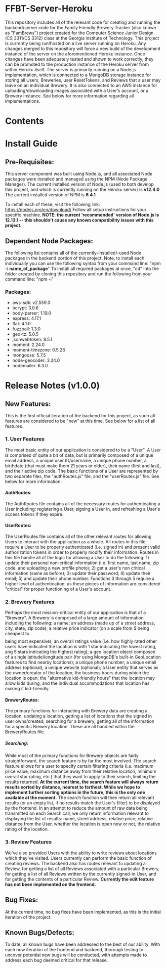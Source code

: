 # FFBT-Server-Heroku
This repository includes all of the relevant code for creating and running the backend/server code for the Family Friendly Brewery Tracker (also known as "FamBrews") project created for the Computer Science Junior Design (CS 3311/CS 3312) class at the Georgia Institute of Technology. This project is currently being run/hosted on a live server running on Heroku. Any changes merged to this repository will force a new build of the development instance of the server on the aforementioned Heroku instance. Once changes have been adequately tested and shown to work correctly, they can be promoted to the production instance of the Heroku server from within Heroku itself. The server is primarily running on a Node.js implementation, which is connected to a MongoDB storage instance for storing all Users, Breweries, user ResetTokens, and Reviews that a user may leave on an individual Brewery. It is also connected to an AWS instance for uploading/downloading images associated with a User's account, or a Brewery instance. See below for more information regarding all implementations.

# Contents



# Install Guide
## Pre-Requisites:
This server component was built using Node.js, and all associated Node packages were installed and managed using the NPM (Node Package Manager).
The current installed version of Node.js (used to both develop this project, and which is currently running on the Heroku server) is **v12.4.0**
The current installed version of NPM is **6.4.1**

To install each of these, visit the following link: https://nodejs.org/en/download/
Follow all setup instructions for your specific machine. 
**NOTE: the current 'recommended' version of Node.js is 12.13.1 -- this shouldn't cause any known compatibility issues with this project.**

## Dependent Node Packages:
The following list contains all of the currently-installed/-used Node packages in the backend portion of this project. Note, to install each individually you can use the following syntax from your command line: "npm -i __name_of_package__"
To install all required packages at once, "cd" into the folder created by cloning this repository and run the following from your command line: "npm -i"
### Packages: 
- aws-sdk: v2.559.0
- bcrypt: 3.0.6
- body-parser: 1.19.0
- express: 4.17.1
- flat: 4.1.0
- fuzzball: 1.3.0
- geo-tz: 5.0.5
- jsonwebtoken: 8.5.1
- moment: 2.24.0
- moment-timezone: 0.5.26
- mongoose: 5.7.5
- node-geocoder: 3.24.0
- nodemailer: 6.3.0


# Release Notes (v1.0.0)
## New Features:
This is the first official iteration of the backend for this project, as such all features are considered to be "new" at this time. See below for a list of all features.
### 1. User Features
The most basic entity of our application is considered to be a "User". A User is comprised of quite a bit of data, but is primarily composed of a unique email address, a unique user ID/username, a unique phone number, a birthdate (that must make them 21 years or older), their name (first and last), and their active zip code. The basic functions of a User are represented by two separate files, the "authRoutes.js" file, and the "userRoutes.js" file. See below for more information:
#### AuthRoutes:
The AuthRoutes file contains all of the necessary routes for authenticating a User including: registering a User, signing a User in, and refreshing a User's access tokens if they expire. 
#### UserRoutes:
The UserRoutes file contains all of the other relevant routes for allowing Users to interact with the application as a whole. All routes in this file require a User to be properly authenticated (i.e. signed in) and present valid authorization tokens in order to properly modify their information. Routes in this file handle all of the logic for allowing a User to do the following: 1) update their personal non-critical information (i.e. first name, last name, zip code, and uploading a new profile photo); 2) get a user's non critical information (same as before); 3) update their password; 4) update their email; 5) and update their phone number. Functions 3 through 5 require a higher level of authentication, as these pieces of information are considered "critical" for proper functioning of a User's account.

### 2. Brewery Features
Perhaps the most mission-critical entity of our application is that of a "Brewery". A Brewery is comprised of a large amount of information including the following: a name; an address (made up of a street address, city, state, zip code); a relative price indicator (on a scale from $ being cheapest to $$$$ being most expensive); an overall ratings value (i.e. how highly rated other users have indicated the location is with 1 star indicating the lowest rating, ang 5 stars indicating the highest rating); a geo location object composed of a single latitude/longitude pair (for using MongoDB's built-in GeoLocation features to find nearby locations); a unique phone number; a unique email address (optional); a unique website (optional); a User entity that serves as the owner/creator of the location; the business hours during which the location is open; the "alternative kid-friendly hours" that the location may allow kids during; and the individual accommodations that location has making it kid-friendly.

#### BreweryRoutes:
The primary functions for interacting with Brewery data are creating a location, updating a location, getting a list of locations that the signed in user owns/created, searching for a brewery, getting all of the information for a specific Brewery location. These are all handled within the BreweryRoutes file. 
##### Searching: 
While most of the primary functions for Brewery objects are fairly straightforward, the search feature is by far the most involved. The search feature allows for a user to specify certain filtering criteria (i.e. maximum price value, maximum distance away from their relative location, minimum overall star rating, etc.) that they want to apply to their search, limiting the results returned. **At the current time, the search feature will always return results sorted by distance, nearest to farthest. While we hope to implement further sorting options in the future, this is the only one available at the moment.**
The search function will then return all relevant results (or an empty list, if no results match the User's filter) to be displayed by the frontend. In an attempt to reduce the amount of raw data being transmitted on each Search call, we only return information relevant to displaying the list of results: name, street address, relative price, relative distance from the User, whether the location is open now or not, the relative rating of the location.

### 3. Review Features
We've also provided Users with the ability to write reviews about locations which they've visited. Users currently can perform the basic function of creating reviews. The backend also has routes relevant to updating a Review, for getting a list of all Reviews associated with a particular Brewery, for getting a list of all Reviews written by the currently signed-in User, and for getting the contents of a particular Review. **Currently the edit feature has not been implemented on the frontend.**



## Bug Fixes:
At the current time, no bug fixes have been implemented, as this is the initial iteration of the project.



## Known Bugs/Defects:
To date, all known bugs have been addressed to the best of our ability. With each new iteration of the frontend and backend, thorough testing to uncover potential new bugs will be conducted, with attempts made to address each bug deemed critical for that release.
